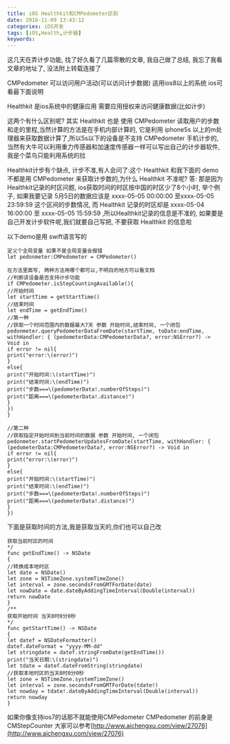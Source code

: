 ```yaml
---
title: iOS Healthkit和CMPedometer区别
date: 2016-11-09 13:43:12
categories: iOS开发	
tags: [iOS,Health,计步器]
keywords:
---
```


这几天在弄计步功能, 找了好久看了几篇零散的文章, 我自己做了总结, 我忘了我看文章的地址了, 没法附上转载连接了

CMPedometer 可以访问用户活动(可以访问计步数据) 适用ios8以上的系统 ios可看最下面说明

Healthkit 是ios系统中的健康应用 需要应用授权来访问健康数据(比如计步)

这两个有什么区别呢?
其实 Healthkit 也是 使用 CMPedometer 读取用户的步数和走的里程,当然计算的方法是在手机内部计算的, 它是利用 iphone5s 以上的m处理器来获取数据计算了,所以5s以下的设备是不支持 CMPedometer 手机计步的,当然有大牛可以利用重力传感器和加速度传感器一样可以写出自己的计步器软件,我是个菜鸟只能利用系统的拉

Healthkit计步有个缺点, 计步不准,有人会问了:这个 Healthkit 和我下面的 demo 不都是用 CMPedometer 来获取计步数的,为什么 Healthkit 不准呢?
答: 那是因为Healthkit记录的时区问题, ios获取时间的时区按中国的时区少了8个小时, 举个例子, 如果我要记录 5月5日的数据应该是 xxxx-05-05 00:00:00 至xxxx-05-05 23:59:59 这个区间的步数情况, 而 Healthkit 记录的时区却是 xxxx-05-04 16:00:00 至 xxxx-05-05 15:59:59 ,所以Healthkit记录的信息是不准的, 如果要是自己开发计步软件呢,我们就要自己写把, 不要获取 Healthkit 的信息啦

以下demo是用 swift语言写的

```
定义个全局变量 如果不是全局变量会报错
let pedonmeter:CMPedometer = CMPedometer()

在方法里面写, 两种方法用哪个都可以,不明白的地方可以看文档
//判断该设备是否支持计步功能
if CMPedometer.isStepCountingAvailable(){
//开始时间
let startTime = getStartTime()
//结束时间
let endTime = getEndTime()
//第一种
//获取一个时间范围内的数据最大7天 参数 开始时间,结束时间, 一个闭包
pedonmeter.queryPedometerDataFromDate(startTime, toDate:endTime, withHandler: { (pedometerData:CMPedometerData?, error:NSError?) -> Void in
if error != nil{
print("error:\(error)")
}
else{
print("开始时间:\(startTime)")
print("结束时间:\(endTime)")
print("步数===\(pedometerData!.numberOfSteps)")
print("距离===\(pedometerData!.distance)")
}
})
}

//第二种
//获取指定开始时间到当前时间的数据 参数 开始时间, 一个闭包
pedonmeter.startPedometerUpdatesFromDate(startTime, withHandler: { (pedometerData:CMPedometerData?, error:NSError?) -> Void in
if error != nil{
print("error:\(error)")
}
else{
print("开始时间:\(startTime)")
print("结束时间:\(endTime)")
print("步数===\(pedometerData!.numberOfSteps)")
print("距离===\(pedometerData!.distance)")
}
})
```

下面是获取时间的方法,我是获取当天的,你们也可以自己改


```
获取当前时区的时间
*/
func getEndTime() -> NSDate
{
//转换成本地时区
let date = NSDate()
let zone = NSTimeZone.systemTimeZone()
let interval = zone.secondsFromGMTForDate(date)
let nowDate = date.dateByAddingTimeInterval(Double(interval))
return nowDate
}
/**
获取开始时间 当天0时0分0秒
*/
func getStartTime() -> NSDate
{
let datef = NSDateFormatter()
datef.dateFormat = "yyyy-MM-dd"
let stringdate = datef.stringFromDate(getEndTime())
print("当天日期:\(stringdate)")
let tdate = datef.dateFromString(stringdate)
//获取本地时区的当天0时0分0秒
let zone = NSTimeZone.systemTimeZone()
let interval = zone.secondsFromGMTForDate(tdate!)
let nowday = tdate!.dateByAddingTimeInterval(Double(interval))
return nowday
}
```

如果你像支持ios7的话那不就能使用CMPedometer
CMPedometer 的前身是 CMStepCounter
大家可以参考[http://www.aichengxu.com/view/27076](http://www.aichengxu.com/view/27076)